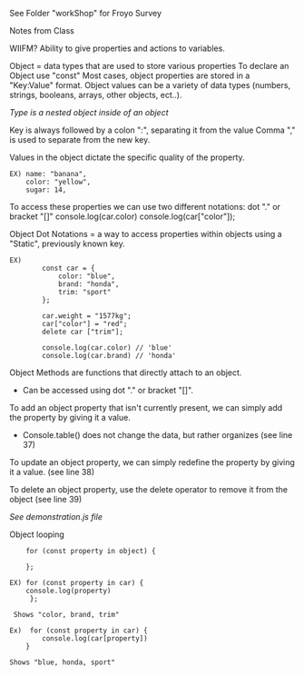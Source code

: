 See Folder "workShop" for Froyo Survey

Notes from Class

WIIFM?
Ability to give properties and actions to variables.

Object = data types that are used to store various properties
To declare an Object use "const"
Most cases, object properties are stored in a "Key:Value" format.
Object values can be a variety of data types (numbers, strings, booleans, arrays, other objects, ect..).

*Type is a nested object inside of an object*

Key is always followed by a colon ":", separating it from the value
Comma "," is used to separate from the new key.

Values in the object dictate the specific quality of the property.

    EX) name: "banana",
        color: "yellow",
        sugar: 14, 

To access these properties we can use two different notations: dot "." or bracket "[]"
    console.log(car.color)
    console.log(car["color"]);

Object Dot Notations = a way to access properties within objects using a "Static", previously known key.

    EX)
            const car = {
                color: "blue",
                brand: "honda",
                trim: "sport"
            };

            car.weight = "1577kg";
            car["color"] = "red";
            delete car ["trim"];

            console.log(car.color) // 'blue'
            console.log(car.brand) // 'honda'


Object Methods are functions that directly attach to an object.
- Can be accessed using dot "." or bracket "[]".

To add an object property that isn't currently present, we can simply add the property by giving it a value. 
- Console.table() does not change the data, but rather organizes
(see line 37)

To update an object property, we can simply redefine the property by giving it a value.
(see line 38)

To delete an object property, use the delete operator to remove it from the object 
(see line 39)

*See demonstration.js file*

Object looping

        for (const property in object) {

        };

    EX) for (const property in car) {
        console.log(property)
         };
    
     Shows "color, brand, trim"

    Ex)  for (const property in car) {
            console.log(car[property])
        }

    Shows "blue, honda, sport"
